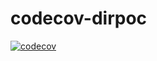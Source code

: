 # codecov-dirpoc

[![codecov](https://codecov.io/gh/iitiansd/codecov-dirpoc/graph/badge.svg?token=OWU89ZYYVK)](https://codecov.io/gh/iitiansd/codecov-dirpoc)
